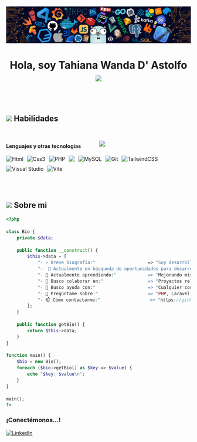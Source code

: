 ![Github Banner](https://github.com/Jaydeep-Yadav/Jaydeep-Yadav/blob/main/banner.png)
<h1 align="center">Hola, soy Tahiana Wanda D' Astolfo <img src="https://media.giphy.com/media/hvRJCLFzcasrR4ia7z/giphy.gif" width="35"></h1>




<br><br>

## <img src="https://media2.giphy.com/media/QssGEmpkyEOhBCb7e1/giphy.gif?cid=ecf05e47a0n3gi1bfqntqmob8g9aid1oyj2wr3ds3mg700bl&rid=giphy.gif" width ="25"><b> Habilidades</b>
<br>

<picture><img align="right" src="https://github.com/7oSkaaa/7oSkaaa/blob/main/Images/Right_Side.gif?raw=true" width = 250px></picture>
<h4 style="display: flex; align-items: center; gap: 10px;">
    Lenguajes y otras tecnologías
</h4>

<div style="display: flex; gap: 10px; flex-wrap: wrap;">
    <img src="https://img.shields.io/badge/html5-%23E34F26.svg?style=for-the-badge&logo=html5&logoColor=white" alt="Html"/>  
    <img src="https://img.shields.io/badge/css3-%231572B6.svg?style=for-the-badge&logo=css3&logoColor=white" alt="Css3"/>
    <img src="https://img.shields.io/badge/php-%23777BB4.svg?style=for-the-badge&logo=php&logoColor=white" alt="PHP"/> 
    <img src="https://img.shields.io/badge/laravel-%23FF2D20.svg?style=for-the-badge&logo=laravel&logoColor=white"/> 
    <img src="https://img.shields.io/badge/mysql-4479A1.svg?style=for-the-badge&logo=mysql&logoColor=white" alt="MySQL"/> 
    <img src="https://img.shields.io/badge/git-%23F05033.svg?style=for-the-badge&logo=git&logoColor=white" alt="Git"/>
    <img src="https://img.shields.io/badge/tailwindcss-%2338B2AC.svg?style=for-the-badge&logo=tailwind-css&logoColor=white" alt="TailwindCSS"/> 
    <img src="https://img.shields.io/badge/Visual%20Studio-5C2D91.svg?style=for-the-badge&logo=visual-studio&logoColor=white" alt="Visual Studio"/>
    <img src="https://img.shields.io/badge/vite-%23646CFF.svg?style=for-the-badge&logo=vite&logoColor=white" alt="Vite"/>
</div>

<br><br>

## <picture><img src = "https://github.com/7oSkaaa/7oSkaaa/blob/main/Images/about_me.gif?raw=true" width = 50px></picture> Sobre mi

```php
<?php

class Bio {
    private $data;

    public function __construct() {
        $this->data = [
            "- ⚡ Breve biografía:"                    => "Soy desarrolladora con experiencia en tecnologías web, especialmente en el entorno de desarrollo Laravel y herramientas asociadas, como Tailwind CSS y Vite. Tengo una sólida base en lenguajes como HTML, CSS y PHP, así como en sistemas de control de versiones como Git. Me interesa crear soluciones eficientes y escalables que se adapten a las necesidades del usuario, y continuamente busco mejorar mis habilidades y conocimientos. Trabajo en proyectos tanto en equipo como de forma independiente, siempre con un enfoque en la calidad y la funcionalidad del producto final.",
            "-  🔭 Actualmente en búsqueda de oportunidades para desarrollar y expandir mis habilidades en tecnología.
            "- 🌱 Actualmente aprendiendo:"            => "Mejorando mis habilidades en tecnologías backend.",
            "- 👯 Busco colaborar en:"                 => "Proyectos relacionados con Laravel",
            "- 🤔 Busco ayuda con:"                    => "Cualquier cosa relacionada con lo que estoy aprendiendo actualmente 😅",
            "- 💬 Pregúntame sobre:"                   => "PHP, Laravel, SQL, Desarrollo Web",
            "- 📫 Cómo contactarme:"                   => "https://github.com/AnhellO#you-can-reach-me-at-alien",
        ];
    }

    public function getBio() {
        return $this->data;
    }
}

function main() {
    $bio = new Bio();
    foreach ($bio->getBio() as $key => $value) {
        echo "$key: $value\n";
    }
}

main();
?>

```

<h3 >¡Conectémonos...!</h3>

<div style="display: flex; gap: 10px;">
    <a href="https://www.linkedin.com/in/tahiana-wanda-d-astolfo-454bb31b4/" target="_blank">
        <img src="https://img.shields.io/badge/linkedin-%230077B5.svg?style=for-the-badge&logo=linkedin&logoColor=white" alt="LinkedIn"/>
    </a>
</div>
